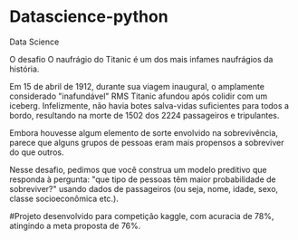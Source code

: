 # Datascience-python
Data Science

O desafio
O naufrágio do Titanic é um dos mais infames naufrágios da história.

Em 15 de abril de 1912, durante sua viagem inaugural, o amplamente considerado "inafundável" RMS Titanic afundou após colidir com um iceberg. Infelizmente, não havia botes salva-vidas suficientes para todos a bordo, resultando na morte de 1502 dos 2224 passageiros e tripulantes.

Embora houvesse algum elemento de sorte envolvido na sobrevivência, parece que alguns grupos de pessoas eram mais propensos a sobreviver do que outros.

Nesse desafio, pedimos que você construa um modelo preditivo que responda à pergunta: "que tipo de pessoas têm maior probabilidade de sobreviver?" usando dados de passageiros (ou seja, nome, idade, sexo, classe socioeconômica etc.).


#Projeto desenvolvido para competição kaggle, com acuracia de 78%, atingindo a meta proposta de 76%.

